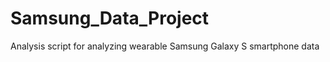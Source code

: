 Samsung_Data_Project
====================

Analysis script for analyzing wearable Samsung Galaxy S smartphone data
